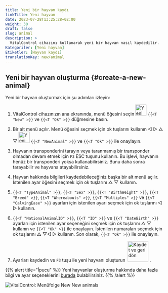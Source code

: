 ```yaml
---
title: Yeni bir hayvan kaydı
linkTitle: Yeni hayvan
date: 2023-07-28T13:25:28+02:00
weight: 30
draft: false
slug: animal
description: >
  VitalControl cihazını kullanarak yeni bir hayvan nasıl kaydedilir.
Kategoriler: [Yeni hayvan]
Etiketler: [Hayvan kaydı]
translationKey: new/animal
---
```

## Yeni bir hayvan oluşturma {#create-a-new-animal}

Yeni bir hayvan oluşturmak için şu adımları izleyin:

1. VitalControl cihazınızın ana ekranında, menü öğesini seçin <img src="/icons/main/new-animal.svg" width="35" align="bottom" alt="Yeni hayvan" /> `{{<T "New" >}}` ve `{{<T "Ok" >}}` düğmesine basın.

2. Bir alt menü açılır. Menü öğesini seçmek için ok tuşlarını kullanın ◁ ▷ △ ▽ <img src="/icons/main/new-animal.svg" width="35" align="bottom" alt="Yeni hayvan" /> `{{<T "NewAnimal" >}}` ve `{{<T "Ok" >}}` ile onaylayın.

3. Hayvanın transponderini tarayın veya taranmamış bir transponder olmadan devam etmek için `F3` ESC tuşunu kullanın. Bu işlevi, hayvanın henüz bir transponderi yoksa kullanabilirsiniz. Bunu daha sonra tarayabilir ve hayvana atayabilirsiniz.

4. Hayvan hakkında bilgileri kaydedebileceğiniz başka bir alt menü açılır. İstenilen ayar öğesini seçmek için ok tuşlarını △ ▽ kullanın.

5. `{{<T "TypeAnimal" >}}`, `{{<T "Sex" >}}`, `{{<T "BirthWeight" >}}`, `{{<T "Breed" >}}`, `{{<T "Whereabouts" >}}`, `{{<T "Multiples" >}}` ve `{{<T "CalvingEase" >}}` ayarları için istenilen ayarı seçmek için ok tuşlarını ◁ ▷ kullanın.

6. `{{<T "NationalAnimalID" >}}`, `{{<T "ID" >}}` ve `{{<T "DateBirth" >}}` ayarları için istenilen ayar seçeneğini seçmek için ok tuşlarını △ ▽ kullanın ve `{{<T "Ok" >}}` ile onaylayın. İstenilen numaraları seçmek için ok tuşlarını △ ▽◁ ▷ kullanın. Son olarak, `{{<T "Ok" >}}` ile onaylayın.

7. Ayarları kaydedin ve `F3` tuşu ile yeni hayvanı oluşturun &nbsp;<img src="/icons/footer/save_exit.svg" width="65" align="bottom" alt="Kaydet ve geri dön" />&nbsp;.

{{% alert title="İpucu" %}}
Yeni hayvanlar oluşturma hakkında daha fazla bilgi ve ayar seçeneklerini [burada](../../settings/animal-registration/) bulabilirsiniz.
{{% /alert %}}


   ![VitalControl: Menüfolge New New animals](../images/new.png "Yeni bir hayvan oluştur")
